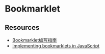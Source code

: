 # Bookmarklet


## Resources

- [Bookmarklet编写指南](http://www.ruanyifeng.com/blog/2011/06/a_guide_for_writing_bookmarklet.html)
- [Implementing bookmarklets in JavaScript](http://www.2ality.com/2011/06/implementing-bookmarklets.html)
